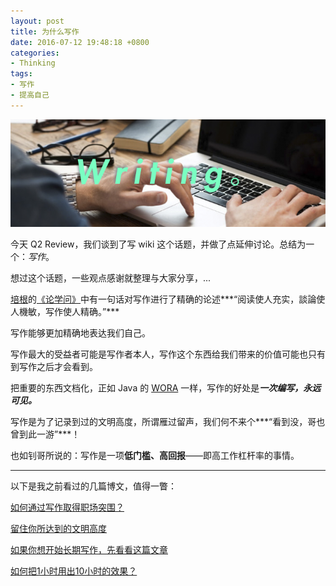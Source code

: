 ```yaml
---
layout: post
title: 为什么写作
date: 2016-07-12 19:48:18 +0800
categories:
- Thinking
tags:
- 写作
- 提高自己
---
```


![image](/uploads/thought/thought-why-writing.png)

今天 Q2 Review，我们谈到了写 wiki 这个话题，并做了点延伸讨论。总结为一个：*写作*。

想过这个话题，一些观点感谢就整理与大家分享，...

[培根](https://zh.wikiquote.org/zh/%E5%BC%97%E8%98%AD%E8%A5%BF%E6%96%AF%C2%B7%E5%9F%B9%E6%A0%B9)的[《论学问》](http://gz.eywedu.com/Article_356/20084292170951-1.html)中有一句话对写作进行了精确的论述***“阅读使人充实，談論使人機敏，写作使人精确。”***

写作能够更加精确地表达我们自己。

写作最大的受益者可能是写作者本人，写作这个东西给我们带来的价值可能也只有到写作之后才会看到。

把重要的东西文档化，正如 Java 的 [WORA](https://en.wikipedia.org/wiki/Write_once,_run_anywhere) 一样，写作的好处是***一次编写，永远可见。***

写作是为了记录到过的文明高度，所谓雁过留声，我们何不来个***“看到没，哥也曾到此一游”***！

也如钊哥所说的：写作是一项**低门槛、高回报**——即高工作杠杆率的事情。

---

以下是我之前看过的几篇博文，值得一瞥：

[如何通过写作取得职场突围？](http://shibeichen.com/post/134060649456/%E5%A6%82%E4%BD%95%E9%80%9A%E8%BF%87%E5%86%99%E4%BD%9C%E5%8F%96%E5%BE%97%E8%81%8C%E5%9C%BA%E7%AA%81%E5%9B%B4)

[留住你所达到的文明高度](http://yixuan.li/geek/2016/03/06/mailinglist/)

[如果你想开始长期写作，先看看这篇文章](http://mp.weixin.qq.com/s?__biz=MjM5NDA4MjAzMA==&mid=211204049&idx=1&sn=3c616d0a8a03b18bab5a02fef9149afd)


[如何把1小时用出10小时的效果？](http://mp.weixin.qq.com/s?__biz=MjM5NDA4MjAzMA==&mid=211561459&idx=1&sn=0f4045c58c3f46816dab5e7f98db9d4c&3)

